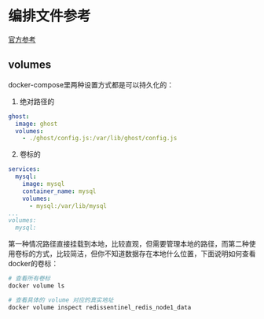 # 编排文件参考

[官方参考](https://docs.docker.com/compose/compose-file/)

## volumes

docker-compose里两种设置方式都是可以持久化的：

1. 绝对路径的

```yaml
ghost:
  image: ghost
  volumes:
    - ./ghost/config.js:/var/lib/ghost/config.js
```

2. 卷标的

```yaml
services:
  mysql:  
    image: mysql
    container_name: mysql
    volumes:
      - mysql:/var/lib/mysql
...
volumes:
  mysql:
```

第一种情况路径直接挂载到本地，比较直观，但需要管理本地的路径，而第二种使用卷标的方式，比较简洁，但你不知道数据存在本地什么位置，下面说明如何查看docker的卷标：

```sh
# 查看所有卷标
docker volume ls

# 查看具体的 volume 对应的真实地址
docker volume inspect redissentinel_redis_node1_data
```
